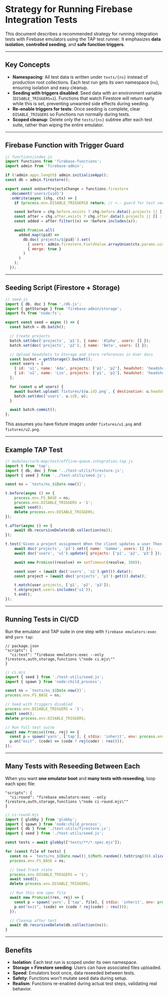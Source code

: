 # Strategy for Running Firebase Integration Tests

This document describes a recommended strategy for running integration tests with Firebase emulators using the TAP test runner. It emphasizes **data isolation**, **controlled seeding**, and **safe function triggers**.

---

## Key Concepts

- **Namespacing**: All test data is written under `tests/{ns}` instead of production root collections. Each test run gets its own namespace (`ns`), ensuring isolation and easy cleanup.
- **Seeding with triggers disabled**: Seed data with an environment variable (`DISABLE_TRIGGERS=1`). Functions that watch Firestore will return early while this is set, preventing unwanted side effects during seeding.
- **Re-enable triggers for tests**: Once seeding is complete, clear `DISABLE_TRIGGERS` so Functions run normally during tests.
- **Scoped cleanup**: Delete only the `tests/{ns}` subtree after each test suite, rather than wiping the entire emulator.

---

## Firebase Function with Trigger Guard

```js
// functions/index.js
import functions from 'firebase-functions';
import admin from 'firebase-admin';

if (!admin.apps.length) admin.initializeApp();
const db = admin.firestore();

export const onUserProjectsChange = functions.firestore
  .document('users/{uid}')
  .onWrite(async (chg, ctx) => {
    if (process.env.DISABLE_TRIGGERS) return; // <-- guard for test seeding

    const before = chg.before.exists ? chg.before.data().projects || [] : [];
    const after = chg.after.exists ? chg.after.data().projects || [] : [];
    const added = after.filter((x) => !before.includes(x));

    await Promise.all(
      added.map((pid) =>
        db.doc(`projects/${pid}`).set(
          { users: admin.firestore.FieldValue.arrayUnion(ctx.params.uid) },
          { merge: true }
        )
      )
    );
  });
```

---

## Seeding Script (Firestore + Storage)

```js
// seed.js
import { db, doc } from './db.js';
import { getStorage } from 'firebase-admin/storage';
import fs from 'node:fs';

export const seed = async () => {
  const batch = db.batch();

  // Create projects
  batch.set(doc('projects', 'p1'), { name: 'Alpha', users: [] });
  batch.set(doc('projects', 'p2'), { name: 'Beta', users: [] });

  // Upload headshots to Storage and store references in User docs
  const bucket = getStorage().bucket();
  const users = [
    { id: 'u1', name: 'Ada', projects: ['p1', 'p2'], headshot: 'headshots/u1.png' },
    { id: 'u2', name: 'Lin', projects: ['p1', 'p2'], headshot: 'headshots/u2.png' },
  ];

  for (const u of users) {
    await bucket.upload(`fixtures/${u.id}.png`, { destination: u.headshot });
    batch.set(doc('users', u.id), u);
  }

  await batch.commit();
};
```

This assumes you have fixture images under `fixtures/u1.png` and `fixtures/u2.png`.

---

## Example TAP Test

```js
// modules/curb-map/test/offline-queue.integration.tap.js
import t from 'tap';
import { db, doc } from '../test-utils/firestore.js';
import { seed } from '../test-utils/seed.js';

const ns = `tests/ns_${Date.now()}`;

t.before(async () => {
    process.env.FS_BASE = ns;
    process.env.DISABLE_TRIGGERS = '1';
    await seed();
    delete process.env.DISABLE_TRIGGERS;
});

t.after(async () => {
    await db.recursiveDelete(db.collection(ns));
});

t.test('Given a project assignment When the client updates a user Then the trigger mirrors membership', async (t) => {
    await doc('projects', 'p3').set({ name: 'Gamma', users: [] });
    await doc('users', 'u1').update({ projects: ['p1', 'p2', 'p3'] });

    await new Promise((resolve) => setTimeout(resolve, 300));

    const user = (await doc('users', 'u1').get()).data();
    const project = (await doc('projects', 'p3').get()).data();

    t.match(user.projects, ['p1', 'p2', 'p3']);
    t.ok(project.users.includes('u1'));
    t.end();
});
```

---

## Running Tests in CI/CD
Run the emulator and TAP suite in one step with `firebase emulators:exec` and `yarn tap`:

```
// package.json
"scripts": {
  "ci:test": "firebase emulators:exec --only firestore,auth,storage,functions \"node ci.mjs\""
}
```

```js
// ci.mjs
import { seed } from './test-utils/seed.js';
import { spawn } from 'node:child_process';

const ns = `tests/ns_${Date.now()}`;
process.env.FS_BASE = ns;

// Seed with triggers disabled
process.env.DISABLE_TRIGGERS = '1';
await seed();
delete process.env.DISABLE_TRIGGERS;

// Run full test suite
await new Promise((res, rej) => {
  const p = spawn('yarn', ['tap'], { stdio: 'inherit', env: process.env });
  p.on("exit", (code) => (code ? rej(code) : res()));
});
```

---

## Many Tests with Reseeding Between Each

When you want **one emulator boot** and **many tests with reseeding**, loop each spec file:

```
"scripts": {
  "ci:round": "firebase emulators:exec --only firestore,auth,storage,functions \"node ci-round.mjs\""
}
```

```js
// ci-round.mjs
import { globby } from 'globby';
import { spawn } from 'node:child_process';
import { db } from './test-utils/firestore.js';
import { seed } from './test-utils/seed.js';

const tests = await globby(["tests/**/*.spec.mjs"]);

for (const file of tests) {
  const ns = `tests/ns_${Date.now()}_${Math.random().toString(36).slice(2)}`;
  process.env.FS_BASE = ns;

  // Seed fresh state
  process.env.DISABLE_TRIGGERS = '1';
  await seed();
  delete process.env.DISABLE_TRIGGERS;

  // Run this one spec file
  await new Promise((res, rej) => {
    const p = spawn('yarn', ['tap', file], { stdio: 'inherit', env: process.env });
    p.on("exit", (code) => (code ? rej(code) : res()));
  });

  // Cleanup after test
  await db.recursiveDelete(db.collection(ns));
}
```

---

## Benefits

- **Isolation**: Each test run is scoped under its own namespace.  
- **Storage + Firestore seeding**: Users can have associated files uploaded.  
- **Speed**: Emulators boot once, data reseeded between tests.  
- **Safety**: Functions won’t mutate seed data during setup.  
- **Realism**: Functions re-enabled during actual test steps, validating real behavior.
